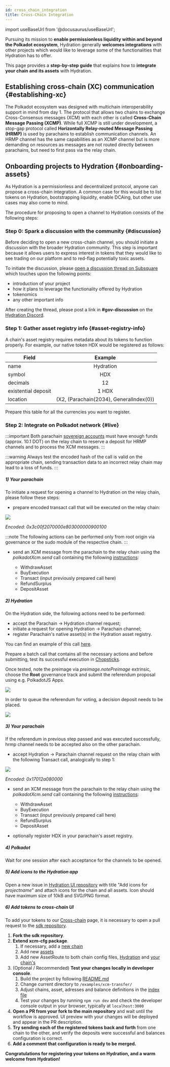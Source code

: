 ```yaml
---
id: cross_chain_integration
title: Cross-Chain Integration
---
```


import useBaseUrl from '@docusaurus/useBaseUrl';

Pursuing its mission to **enable permissionless liquidity within and beyond the Polkadot ecosystem**, Hydration generally **welcomes integrations** with other projects which would like to leverage some of the functionalities that Hydration has to offer.

This page provides a **step-by-step guide** that explains how to **integrate your chain and its assets** with Hydration.

## Establishing cross-chain (XC) communication {#establishing-xc}
The Polkadot ecosystem was designed with multichain interoperability support in mind from day 1. The protocol that allows two chains to exchange Cross-Consensus messages (XCM) with each other is called **Cross-Chain Message Passing (XCMP)**. While full XCMP is still under development, a stop-gap protocol called **Horizontally Relay-routed Message Passing (HRMP)** is used by parachains to establish communication channels. An HRMP channel has the same capabilities as an XCMP channel but is more demanding on resources as messages are not routed directly between parachains, but need to first pass via the relay chain.

## Onboarding projects to Hydration {#onboarding-assets}
As Hydration is a permissionless and decentralized protocol, anyone can propose a cross-chain integration. A common case for this would be to list tokens on Hydration, bootstrapping liquidity, enable DCAing, but other use cases may also come to mind.

The procedure for proposing to open a channel to Hydration consists of the following steps:

### Step 0: Spark a discussion with the community {#discussion}
Before deciding to open a new cross-chain channel, you should initiate a discussion with the broader Hydration community. This step is important because it allows users to express interest in tokens that they would like to see trading on our platform and to red-flag potentially toxic assets.

To initiate the discussion, please [open a discussion thread on Subsquare](https://hydration.subsquare.io/posts/create) which touches upon the following points:
- introduction of your project
- how it plans to leverage the functionality offered by Hydration
- tokenomics
- any other important info

After creating the thread, please post a link in **#gov-discussion** on the [Hydration Discord](https://discord.gg/hydration-net).

### Step 1: Gather asset registry info {#asset-registry-info}
A chain's asset registry requires metadata about its tokens to function properly. For example, our native token HDX would be registered as follows: 

|Field|Example|
|-------------|:-----------:|
|name|Hydration|
|symbol|HDX|
|decimals |12|
|existential deposit |1 HDX|
|location| (X2, (Parachain(2034), GeneralIndex(0))|

Prepare this table for all the currencies you want to register.

### Step 2: Integrate on Polkadot network {#live}

:::important
Both parachain [sovereign accounts](https://substrate.stackexchange.com/questions/1200/how-to-calculate-sovereignaccount-for-parachain/1210) must have enough funds (approx. 10.1 DOT) on the relay chain to reserve a deposit for HRMP channels and to process the XCM messages.
:::

:::warning
Always test the encoded hash of the call is valid on the appropriate chain, sending transaction data to an incorrect relay chain may lead to a loss of funds. 
:::

##### 1) Your parachain
To initiate a request for opening a channel to Hydration on the relay chain, please follow these steps:

- prepare encoded transact call that will be executed on the relay chain:
<div style={{textAlign: 'center'}}>
  <img src={useBaseUrl('/build_xc_integration/hrmp_init.png')} />
</div>

 _Encoded: 0x3c00f2070000e803000000900100_

:::note
The following actions can be performed only from root origin via governance or the sudo module of the respective chain.
:::

- send an XCM message from the parachain to the relay chain using the _polkadotXcm.send_ call containing the following [instructions](https://github.com/paritytech/xcm-format):

  - WithdrawAsset
  - BuyExecution
  - Transact (input previously prepared call here)
  - RefundSurplus
  - DepositAsset

##### 2) Hydration
On the Hydration side, the following actions need to be performed:
- accept the Parachain &#8594; Hydration channel request;
- initiate a request for opening Hydration &#8594; Parachain channel;
- register Parachain's native asset(s) in the Hydration asset registry.

You can find an example of this call [here](https://hydration.subsquare.io/democracy/referenda/158).

Prepare a batch call that contains all the necessary actions and before submitting, test its successful execution in [Chopsticks](https://github.com/AcalaNetwork/chopsticks).

Once tested, note the preimage via _preimage.notePreimage_ extrinsic, choose the **Root** governance track and submit the referendum proposal using e.g. PolkadotJS Apps.
<div style={{textAlign: 'center'}}>
  <img src={useBaseUrl('/build_xc_integration/submit_referendum.png')} />
</div>

In order to queue the referendum for voting, a decision deposit needs to be placed.
<div style={{textAlign: 'center'}}>
  <img src={useBaseUrl('/build_xc_integration/decision_deposit.png')} />
</div>

##### 3) Your parachain
If the referendum in previous step passed and was executed successfully, hrmp channel needs to be accepted also on the other parachain. 
 - accept Hydration &#8594; Parachain channel request on the relay chain with the following Transact call, analogically to step 1:
<div style={{textAlign: 'center'}}>
  <img src={useBaseUrl('/build_xc_integration/hrmp_accept.png')} />
</div>

 _Encoded: 0x17012a080000_

- send an XCM message from the parachain to the relay chain using the _polkadotXcm.send_ call containing the following [instructions](https://github.com/paritytech/xcm-format):

  - WithdrawAsset
  - BuyExecution
  - Transact (input previously prepared call here)
  - RefundSurplus
  - DepositAsset

 - optionally register HDX in your parachain's asset registry.

##### 4) Polkadot
Wait for one session after each acceptance for the channels to be opened.

##### 5) Add icons to the Hydration app
Open a new issue in [Hydration UI repository](https://github.com/galacticcouncil/HydraDX-ui) with title "Add icons for _projectname_" and attach icons for the chain and all assets. Icon should have maximum size of 10kB and SVG/PNG format.

##### 6) Add tokens to cross-chain UI
To add your tokens to our [Cross-chain](https://app.hydration.net/cross-chain) page, it is necessary to open a pull request to the [sdk repository](https://github.com/galacticcouncil/sdk).

1. **Fork the sdk repository**.
2. **Extend xcm-cfg package**.
    1. If necessary, add a [new chain](https://github.com/galacticcouncil/sdk/blob/master/packages/xcm-cfg/src/chains/)
    2. Add new [assets](https://github.com/galacticcouncil/sdk/blob/master/packages/xcm-cfg/src/assets.ts)
    3. Add new AssetRoute to both chain config files, [Hydration](https://github.com/galacticcouncil/sdk/blob/master/packages/xcm-cfg/src/configs/polkadot/hydration/index.ts) and [your chain's](https://github.com/galacticcouncil/sdk/tree/master/packages/xcm-cfg/src/configs/polkadot)
3. (Optional / Recommended) **Test your changes locally in developer console**.
    1. Build the project by following [README.md](https://github.com/galacticcouncil/sdk/blob/master/README.md)
    2. Change current directory to `/examples/xcm-transfer/`
    3. Adjust chains, asset, adresses and balance definitions in the [index file](https://github.com/galacticcouncil/sdk/blob/master/examples/xcm-transfer/src/index.ts)
    4. Test your changes by running `npm run dev` and check the developer console output in your browser, typically at `localhost:3000` 
3. **Open a PR from your fork to the main repository** and wait until the workflow is approved. UI preview with your changes will be deployed and appear in the PR description.
4. **Try sending each of the registered tokens back and forth** from one chain to the other, and verify the deposits were successful and balances configuration is correct.
5. **Add a comment that configuration is ready to be merged.**

__Congratulations for registering your tokens on Hydration, and a warm welcome from Hydration!__